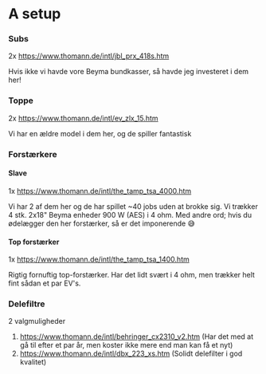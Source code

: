 # A setup

### Subs
2x https://www.thomann.de/intl/jbl_prx_418s.htm

Hvis ikke vi havde vore Beyma bundkasser, så havde jeg investeret i dem her!

### Toppe
2x https://www.thomann.de/intl/ev_zlx_15.htm

Vi har en ældre model i dem her, og de spiller fantastisk

### Forstærkere
#### Slave
1x https://www.thomann.de/intl/the_tamp_tsa_4000.htm

Vi har 2 af dem her og de har spillet ~40 jobs uden at brokke sig. Vi trækker 4 stk. 2x18" Beyma enheder 900 W (AES) i 4 ohm. Med andre ord; hvis du ødelægger den her forstærker, så er det imponerende :sweat_smile:

#### Top forstærker
1x https://www.thomann.de/intl/the_tamp_tsa_1400.htm

Rigtig fornuftig top-forstærker. Har det lidt svært i 4 ohm, men trækker helt fint sådan et par EV's.

### Delefiltre
2 valgmuligheder

1. https://www.thomann.de/intl/behringer_cx2310_v2.htm (Har det med at gå til efter et par år, men koster ikke mere end man kan få et nyt)
2. https://www.thomann.de/intl/dbx_223_xs.htm (Solidt delefilter i god kvalitet)


